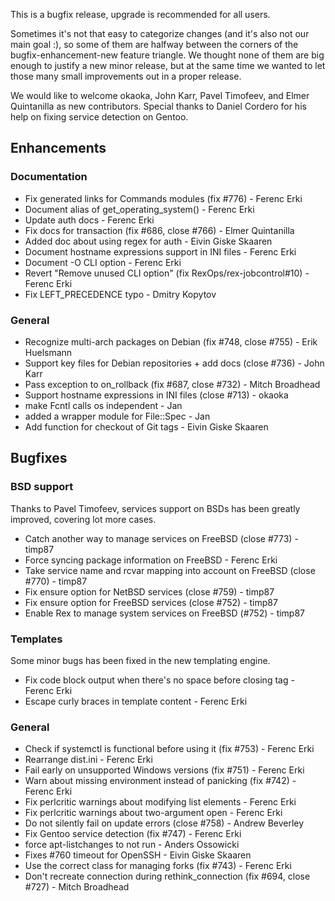 This is a bugfix release, upgrade is recommended for all users.

Sometimes it's not that easy to categorize changes (and it's also not our main goal :), so some of them are halfway between the corners of the bugfix-enhancement-new feature triangle. We thought none of them are big enough to justify a new minor release, but at the same time we wanted to let those many small improvements out in a proper release.

We would like to welcome okaoka, John Karr, Pavel Timofeev, and Elmer Quintanilla as new contributors. Special thanks to Daniel Cordero for his help on fixing service detection on Gentoo.

Enhancements
------------

### Documentation

-   Fix generated links for Commands modules (fix \#776) - Ferenc Erki
-   Document alias of get\_operating\_system() - Ferenc Erki
-   Update auth docs - Ferenc Erki
-   Fix docs for transaction (fix \#686, close \#766) - Elmer Quintanilla
-   Added doc about using regex for auth - Eivin Giske Skaaren
-   Document hostname expressions support in INI files - Ferenc Erki
-   Document -O CLI option - Ferenc Erki
-   Revert "Remove unused CLI option" (fix RexOps/rex-jobcontrol\#10) - Ferenc Erki
-   Fix LEFT\_PRECEDENCE typo - Dmitry Kopytov

### General

-   Recognize multi-arch packages on Debian (fix \#748, close \#755) - Erik Huelsmann
-   Support key files for Debian repositories + add docs (close \#736) - John Karr
-   Pass exception to on\_rollback (fix \#687, close \#732) - Mitch Broadhead
-   Support hostname expressions in INI files (close \#713) - okaoka
-   make Fcntl calls os independent - Jan
-   added a wrapper module for File::Spec - Jan
-   Add function for checkout of Git tags - Eivin Giske Skaaren

Bugfixes
--------

### BSD support

Thanks to Pavel Timofeev, services support on BSDs has been greatly improved, covering lot more cases.

-   Catch another way to manage services on FreeBSD (close \#773) - timp87
-   Force syncing package information on FreeBSD - Ferenc Erki
-   Take service name and rcvar mapping into account on FreeBSD (close \#770) - timp87
-   Fix ensure option for NetBSD services (close \#759) - timp87
-   Fix ensure option for FreeBSD services (close \#752) - timp87
-   Enable Rex to manage system services on FreeBSD (\#752) - timp87

### Templates

Some minor bugs has been fixed in the new templating engine.

-   Fix code block output when there's no space before closing tag - Ferenc Erki
-   Escape curly braces in template content - Ferenc Erki

### General

-   Check if systemctl is functional before using it (fix \#753) - Ferenc Erki
-   Rearrange dist.ini - Ferenc Erki
-   Fail early on unsupported Windows versions (fix \#751) - Ferenc Erki
-   Warn about missing environment instead of panicking (fix \#742) - Ferenc Erki
-   Fix perlcritic warnings about modifying list elements - Ferenc Erki
-   Fix perlcritic warnings about two-argument open - Ferenc Erki
-   Do not silently fail on update errors (close \#758) - Andrew Beverley
-   Fix Gentoo service detection (fix \#747) - Ferenc Erki
-   force apt-listchanges to not run - Anders Ossowicki
-   Fixes \#760 timeout for OpenSSH - Eivin Giske Skaaren
-   Use the correct class for managing forks (fix \#743) - Ferenc Erki
-   Don't recreate connection during rethink\_connection (fix \#694, close \#727) - Mitch Broadhead

